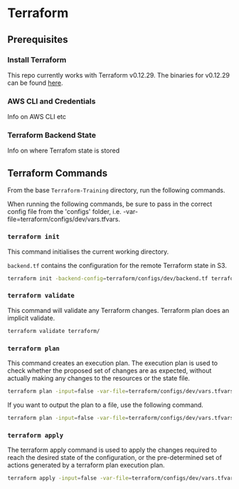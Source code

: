 # Terraform

## Prerequisites

### Install Terraform
This repo currently works with Terraform v0.12.29. The binaries for v0.12.29 can be found [here](https://releases.hashicorp.com/terraform/0.12.29/).


### AWS CLI and Credentials
Info on AWS CLI etc

### Terraform Backend State
Info on where Terrafom state is stored

## Terraform Commands
From the base `Terraform-Training` directory, run the following commands.

When running the following commands, be sure to pass in the correct config file from the 'configs' folder, i.e. -var-file=terraform/configs/dev/vars.tfvars.

### `terraform init`

This command initialises the current working directory.

`backend.tf` contains the configuration for the remote Terraform state in S3. 

```bash
terraform init -backend-config=terraform/configs/dev/backend.tf terraform/
```

### `terraform validate`

This command will validate any Terraform changes. Terraform plan does an implicit validate.

```bash
terraform validate terraform/
```

### `terraform plan`

This command creates an execution plan. The execution plan is used to check whether the proposed set of changes are as expected, without actually making any changes to the resources or the state file.

```bash
terraform plan -input=false -var-file=terraform/configs/dev/vars.tfvars terraform/
```

If you want to output the plan to a file, use the following command.
```bash
terraform plan -input=false -var-file=terraform/configs/dev/vars.tfvars terraform/ > tf-plan.txt
```

### `terraform apply`

The terraform apply command is used to apply the changes required to reach the desired state of the configuration, or the pre-determined set of actions generated by a terraform plan execution plan.

```bash
terraform apply -input=false -var-file=terraform/configs/dev/vars.tfvars terraform/
```
